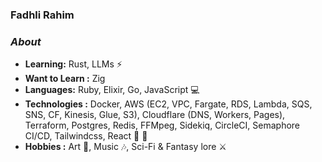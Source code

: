 ### Fadhli Rahim

### <i>About</i>
-  **Learning:** Rust, LLMs :zap:
-  **Want to Learn :** Zig 
-  **Languages:** Ruby, Elixir, Go, JavaScript 💻
-  **Technologies  :** Docker, AWS (EC2, VPC, Fargate, RDS, Lambda, SQS, SNS, CF, Kinesis, Glue, S3), Cloudflare (DNS, Workers, Pages), Terraform, Postgres, Redis, FFMpeg, Sidekiq, CircleCI, Semaphore CI/CD, Tailwindcss, React :hammer: :wrench:
-  **Hobbies :** Art :art:, Music :notes:, Sci-Fi & Fantasy lore :crossed_swords:



